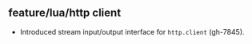 ## feature/lua/http client

* Introduced stream input/output interface for ``http.client`` (gh-7845).
